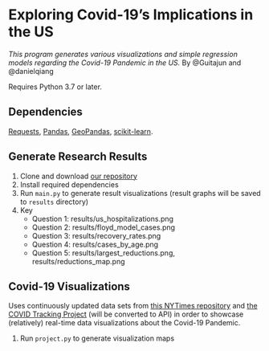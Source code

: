 # Exploring Covid-19’s Implications in the US

*This program generates various visualizations and simple regression models regarding the Covid-19 Pandemic in the US.*
By @Guitajun and @danielqiang

Requires Python 3.7 or later.
## Dependencies

[Requests](https://pypi.org/project/requests/), 
[Pandas](https://pandas.pydata.org/),
[GeoPandas](https://geopandas.org/),
[scikit-learn](https://scikit-learn.org/stable/). 

## Generate Research Results
1. Clone and download [our repository](https://github.com/danielqiang/cse163-project)
2. Install required dependencies
3. Run `main.py` to generate result visualizations (result graphs will be saved to `results` directory)
4. Key
   - Question 1: results/us_hospitalizations.png
   - Question 2: results/floyd_model_cases.png
   - Question 3: results/recovery_rates.png
   - Question 4: results/cases_by_age.png
   - Question 5: results/largest_reductions.png, results/reductions_map.png
   
## Covid-19 Visualizations
Uses continuously updated data sets from [this NYTimes repository](https://github.com/nytimes/covid-19-data) and [the COVID Tracking Project](https://covidtracking.com/) (will be converted to API) in order to showcase (relatively) real-time data visualizations about the Covid-19 Pandemic.
1. Run `project.py` to generate visualization maps
   
